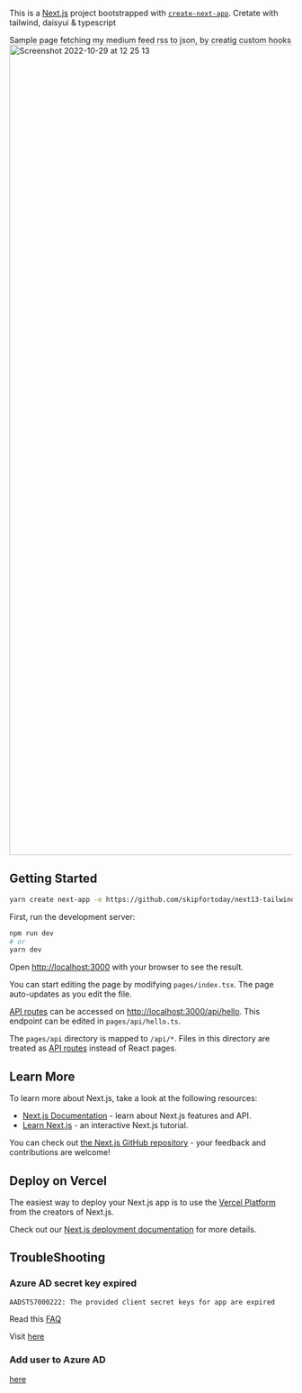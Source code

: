 This is a [Next.js](https://nextjs.org/) project bootstrapped with [`create-next-app`](https://github.com/vercel/next.js/tree/canary/packages/create-next-app). Cretate with tailwind, daisyui & typescript 

Sample page fetching my medium feed rss to json, by creatig custom hooks 
<img width="1439" alt="Screenshot 2022-10-29 at 12 25 13" src="https://user-images.githubusercontent.com/43211197/198815505-41c1f50c-2381-490b-89cc-dd3de2d1d243.png">


## Getting Started
```bash
yarn create next-app -e https://github.com/skipfortoday/next13-tailwind-typescript-starter
```

First, run the development server:

```bash
npm run dev
# or
yarn dev
```

Open [http://localhost:3000](http://localhost:3000) with your browser to see the result.

You can start editing the page by modifying `pages/index.tsx`. The page auto-updates as you edit the file.

[API routes](https://nextjs.org/docs/api-routes/introduction) can be accessed on [http://localhost:3000/api/hello](http://localhost:3000/api/hello). This endpoint can be edited in `pages/api/hello.ts`.

The `pages/api` directory is mapped to `/api/*`. Files in this directory are treated as [API routes](https://nextjs.org/docs/api-routes/introduction) instead of React pages.

## Learn More

To learn more about Next.js, take a look at the following resources:

- [Next.js Documentation](https://nextjs.org/docs) - learn about Next.js features and API.
- [Learn Next.js](https://nextjs.org/learn) - an interactive Next.js tutorial.

You can check out [the Next.js GitHub repository](https://github.com/vercel/next.js/) - your feedback and contributions are welcome!

## Deploy on Vercel

The easiest way to deploy your Next.js app is to use the [Vercel Platform](https://vercel.com/new?utm_medium=default-template&filter=next.js&utm_source=create-next-app&utm_campaign=create-next-app-readme) from the creators of Next.js.

Check out our [Next.js deployment documentation](https://nextjs.org/docs/deployment) for more details.

## TroubleShooting
### Azure AD secret key expired
```
AADSTS7000222: The provided client secret keys for app are expired
```

Read this [FAQ](https://learn.microsoft.com/en-us/answers/questions/1423875/aadsts7000222-the-provided-client-secret-keys-for)

Visit [here](https://portal.azure.com/#view/Microsoft_AAD_RegisteredApps/ApplicationMenuBlade/~/Credentials/appId/bedd69c5-b865-4990-ac13-ac6548f93204/defaultBlade/Branding)


### Add user to Azure AD

[here](https://portal.azure.com/#view/Microsoft_AAD_IAM/ManagedAppMenuBlade/~/Users/objectId/b1d14f49-49c5-4c69-aa5d-428c07ef6421/appId/bedd69c5-b865-4990-ac13-ac6548f93204/preferredSingleSignOnMode~/null/servicePrincipalType/Application/fromNav/)
